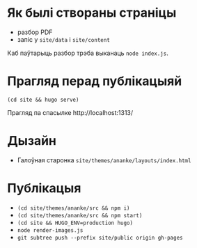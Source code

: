 # Як былі створаны страніцы

- разбор PDF
- запіс у `site/data` і `site/content`

Каб паўтарыць разбор трэба выканаць `node index.js`.

# Прагляд перад публікацыяй

`(cd site && hugo serve)`

Прагляд па спасылке http://localhost:1313/

# Дызайн

- Галоўная старонка `site/themes/ananke/layouts/index.html`

# Публікацыя

- `(cd site/themes/ananke/src && npm i)`
- `(cd site/themes/ananke/src && npm start)`
- `(cd site && HUGO_ENV=production hugo)`
- `node render-images.js`
- `git subtree push --prefix site/public origin gh-pages`
